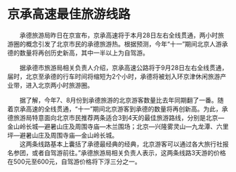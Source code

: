 # 京承高速最佳旅游线路  
  
&emsp;&emsp;承德旅游局昨日在京宣布，京承高速将于本月28日左右全线贯通，两小时旅游圈的概念引发了北京市民的承德旅游热。根据预测，今年“十一”期间北京人游承德的数量将再创历史新高，其中一半以上为自驾游。  
  
&emsp;&emsp;据承德市旅游局相关负责人介绍，京承高速公路将于9月28日左右全线贯通，届时，北京至承德的行车时间将缩短为2个小时，承德将被划入环京津休闲旅游产业带，进入北京两小时旅游圈。  
  
&emsp;&emsp;据了解，今年7、8月份到承德旅游的北京游客数量比去年同期翻了一番。随着京承高速的全线贯通，“十一”期间北京游客到承德的数量将再创新高。为此，承德旅游局特意面向北京市民推荐两条适合3到4天的最佳旅游路线，分别是北京—金山岭长城—避暑山庄及周围寺庙—木兰围场；北京—兴隆雾灵山—九龙潭、六里坪—避暑山庄及周围寺庙—金山岭长城。  
&emsp;&emsp;这两条线路基本上囊括了承德最经典的经典，北京游客可以通过各大旅行社报名参团，或者自驾游前往。”承德旅游局相关负责人表示，这两条线路3天游的价格在500元至600元，自驾游价格将下浮三分之一。  